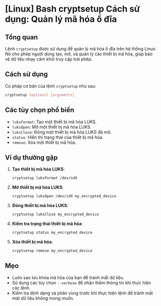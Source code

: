 # [Linux] Bash cryptsetup Cách sử dụng: Quản lý mã hóa ổ đĩa

## Tổng quan
Lệnh `cryptsetup` được sử dụng để quản lý mã hóa ổ đĩa trên hệ thống Linux. Nó cho phép người dùng tạo, mở, và quản lý các thiết bị mã hóa, giúp bảo vệ dữ liệu nhạy cảm khỏi truy cập trái phép.

## Cách sử dụng
Cú pháp cơ bản của lệnh `cryptsetup` như sau:

```bash
cryptsetup [options] [arguments]
```

## Các tùy chọn phổ biến
- `luksFormat`: Tạo một thiết bị mã hóa LUKS.
- `luksOpen`: Mở một thiết bị mã hóa LUKS.
- `luksClose`: Đóng một thiết bị mã hóa LUKS đã mở.
- `status`: Hiển thị trạng thái của thiết bị mã hóa.
- `remove`: Xóa một thiết bị mã hóa.

## Ví dụ thường gặp
1. **Tạo thiết bị mã hóa LUKS**:
   ```bash
   cryptsetup luksFormat /dev/sdX
   ```

2. **Mở thiết bị mã hóa LUKS**:
   ```bash
   cryptsetup luksOpen /dev/sdX my_encrypted_device
   ```

3. **Đóng thiết bị mã hóa LUKS**:
   ```bash
   cryptsetup luksClose my_encrypted_device
   ```

4. **Kiểm tra trạng thái thiết bị mã hóa**:
   ```bash
   cryptsetup status my_encrypted_device
   ```

5. **Xóa thiết bị mã hóa**:
   ```bash
   cryptsetup remove my_encrypted_device
   ```

## Mẹo
- Luôn sao lưu khóa mã hóa của bạn để tránh mất dữ liệu.
- Sử dụng các tùy chọn `--verbose` để nhận thêm thông tin khi thực hiện các lệnh.
- Kiểm tra định dạng và phân vùng trước khi thực hiện lệnh để tránh mất mát dữ liệu không mong muốn.